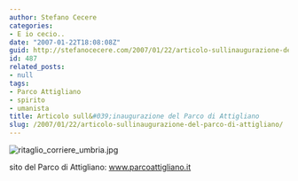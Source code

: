 ```yaml
---
author: Stefano Cecere
categories:
- E io cecio..
date: "2007-01-22T18:08:08Z"
guid: http://stefanocecere.com/2007/01/22/articolo-sullinaugurazione-del-parco-di-attigliano/
id: 487
related_posts:
- null
tags:
- Parco Attigliano
- spirito
- umanista
title: Articolo sull&#039;inaugurazione del Parco di Attigliano
slug: /2007/01/22/articolo-sullinaugurazione-del-parco-di-attigliano/
---
```


<img alt="ritaglio_corriere_umbria.jpg" id="image486" src="http://stefanocecere.com/wp-content/uploads/sites/3/2007/01/ritaglio_corriere_umbria.jpg" />

sito del Parco di Attigliano: <a target="_blank" href="http://www.parcoattigliano.it/">www.parcoattigliano.it</a>